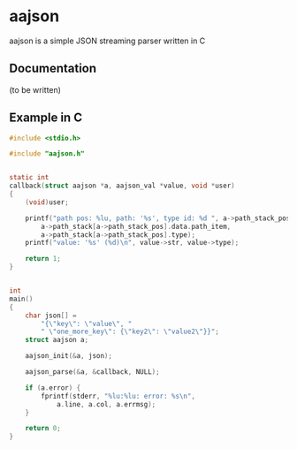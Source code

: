 # aajson

aajson is a simple JSON streaming parser written in C

## Documentation
(to be written)

## Example in C

```c
#include <stdio.h>

#include "aajson.h"


static int
callback(struct aajson *a, aajson_val *value, void *user)
{
	(void)user;

	printf("path pos: %lu, path: '%s', type id: %d ", a->path_stack_pos,
		a->path_stack[a->path_stack_pos].data.path_item,
		a->path_stack[a->path_stack_pos].type);
	printf("value: '%s' (%d)\n", value->str, value->type);

	return 1;
}


int
main()
{
	char json[] = 
		"{\"key\": \"value\", "
		" \"one_more_key\": {\"key2\": \"value2\"}}";
	struct aajson a;

	aajson_init(&a, json);

	aajson_parse(&a, &callback, NULL);

	if (a.error) {
		fprintf(stderr, "%lu:%lu: error: %s\n",
			a.line, a.col, a.errmsg);
	}

	return 0;
}

```
